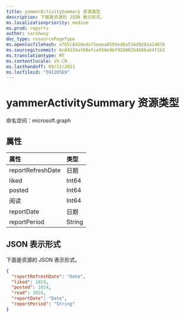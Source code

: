 ```yaml
---
title: yammerActivitySummary 资源类型
description: 下面是资源的 JSON 表示形式。
ms.localizationpriority: medium
ms.prod: reports
author: sarahwxy
doc_type: resourcePageType
ms.openlocfilehash: ef65c8420eda75eaea0593ed8a51bd9202a24876
ms.sourcegitcommit: 6c04234af08efce558e9bf926062b4686a84f1b2
ms.translationtype: MT
ms.contentlocale: zh-CN
ms.lasthandoff: 09/12/2021
ms.locfileid: "59128569"
---
```

# <a name="yammeractivitysummary-resource-type"></a>yammerActivitySummary 资源类型

命名空间：microsoft.graph

## <a name="properties"></a>属性

| 属性          | 类型   |
| :---------------- | :----- |
| reportRefreshDate | 日期   |
| liked             | Int64  |
| posted            | Int64  |
| 阅读              | Int64  |
| reportDate        | 日期   |
| reportPeriod      | String |

## <a name="json-representation"></a>JSON 表示形式

下面是资源的 JSON 表示形式。

<!-- {
  "blockType": "resource",
  "@odata.type": "microsoft.graph.yammerActivitySummary"
} -->

```json
{
  "reportRefreshDate": "Date", 
  "liked": 1024, 
  "posted": 1024, 
  "read": 1024, 
  "reportDate": "Date", 
  "reportPeriod": "String"
}
```


